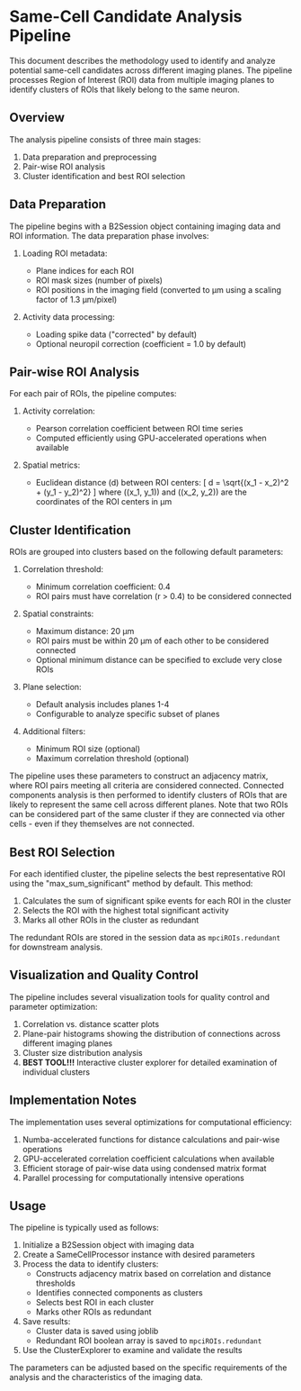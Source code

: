 # Same-Cell Candidate Analysis Pipeline

This document describes the methodology used to identify and analyze potential same-cell candidates across different imaging planes. The pipeline processes Region of Interest (ROI) data from multiple imaging planes to identify clusters of ROIs that likely belong to the same neuron.

## Overview

The analysis pipeline consists of three main stages:
1. Data preparation and preprocessing
2. Pair-wise ROI analysis
3. Cluster identification and best ROI selection

## Data Preparation

The pipeline begins with a B2Session object containing imaging data and ROI information. The data preparation phase involves:

1. Loading ROI metadata:
   - Plane indices for each ROI
   - ROI mask sizes (number of pixels)
   - ROI positions in the imaging field (converted to μm using a scaling factor of 1.3 μm/pixel)

2. Activity data processing:
   - Loading spike data ("corrected" by default)
   - Optional neuropil correction (coefficient = 1.0 by default)

## Pair-wise ROI Analysis

For each pair of ROIs, the pipeline computes:

1. Activity correlation:
   - Pearson correlation coefficient between ROI time series
   - Computed efficiently using GPU-accelerated operations when available

2. Spatial metrics:
   - Euclidean distance \(d\) between ROI centers:
     \[ d = \sqrt{(x_1 - x_2)^2 + (y_1 - y_2)^2} \]
   where \((x_1, y_1)\) and \((x_2, y_2)\) are the coordinates of the ROI centers in μm

## Cluster Identification

ROIs are grouped into clusters based on the following default parameters:

1. Correlation threshold:
   - Minimum correlation coefficient: 0.4
   - ROI pairs must have correlation \(r > 0.4\) to be considered connected

2. Spatial constraints:
   - Maximum distance: 20 μm
   - ROI pairs must be within 20 μm of each other to be considered connected
   - Optional minimum distance can be specified to exclude very close ROIs

3. Plane selection:
   - Default analysis includes planes 1-4
   - Configurable to analyze specific subset of planes

4. Additional filters:
   - Minimum ROI size (optional)
   - Maximum correlation threshold (optional)

The pipeline uses these parameters to construct an adjacency matrix, where ROI pairs meeting all criteria are considered connected. Connected components analysis is then performed to identify clusters of ROIs that are likely to represent the same cell across different planes. Note that two ROIs can be considered part of the same cluster if they are connected via other cells - even if they themselves are not connected. 

## Best ROI Selection

For each identified cluster, the pipeline selects the best representative ROI using the "max_sum_significant" method by default. This method:

1. Calculates the sum of significant spike events for each ROI in the cluster
2. Selects the ROI with the highest total significant activity
3. Marks all other ROIs in the cluster as redundant

The redundant ROIs are stored in the session data as `mpciROIs.redundant` for downstream analysis.

## Visualization and Quality Control

The pipeline includes several visualization tools for quality control and parameter optimization:

1. Correlation vs. distance scatter plots
2. Plane-pair histograms showing the distribution of connections across different imaging planes
3. Cluster size distribution analysis
4. **BEST TOOL!!!** Interactive cluster explorer for detailed examination of individual clusters

## Implementation Notes

The implementation uses several optimizations for computational efficiency:

1. Numba-accelerated functions for distance calculations and pair-wise operations
2. GPU-accelerated correlation coefficient calculations when available
3. Efficient storage of pair-wise data using condensed matrix format
4. Parallel processing for computationally intensive operations

## Usage

The pipeline is typically used as follows:

1. Initialize a B2Session object with imaging data
2. Create a SameCellProcessor instance with desired parameters
3. Process the data to identify clusters:
   - Constructs adjacency matrix based on correlation and distance thresholds
   - Identifies connected components as clusters
   - Selects best ROI in each cluster
   - Marks other ROIs as redundant
4. Save results:
   - Cluster data is saved using joblib
   - Redundant ROI boolean array is saved to `mpciROIs.redundant`
5. Use the ClusterExplorer to examine and validate the results

The parameters can be adjusted based on the specific requirements of the analysis and the characteristics of the imaging data.
